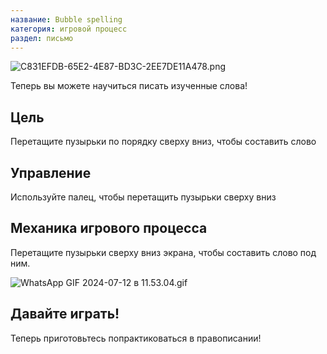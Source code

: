 ```yaml
---
название: Bubble spelling
категория: игровой процесс
раздел: письмо
---
```

![C831EFDB-65E2-4E87-BD3C-2EE7DE11A478.png](https://help.Studycat.com/hc/article_attachments/34786813307289)

Теперь вы можете научиться писать изученные слова!

## Цель

Перетащите пузырьки по порядку сверху вниз, чтобы составить слово

## Управление

Используйте палец, чтобы перетащить пузырьки сверху вниз

## Механика игрового процесса

Перетащите пузырьки сверху вниз экрана, чтобы составить слово под ним.

![WhatsApp GIF 2024-07-12 в 11.53.04.gif](https://help.Studycat.com/hc/article_attachments/34964575773977)

## Давайте играть!

Теперь приготовьтесь попрактиковаться в правописании!